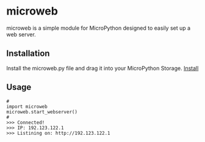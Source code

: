 # microweb
microweb is a simple module for MicroPython designed to easily set up a web server.


## Installation
Install the microweb.py file and drag it into your MicroPython Storage.
[Install](https://github.com/harimtim/microweb/blob/main/microweb.py)

## Usage 
```
#
import microweb
microweb.start_webserver()
#
>>> Connected!
>>> IP: 192.123.122.1
>>> Listining on: http://192.123.122.1

```